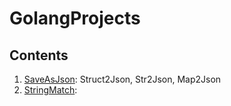 # GolangProjects

## Contents

1. [SaveAsJson](./SaveAsJson): Struct2Json, Str2Json, Map2Json
2. [StringMatch](./StringMatch): 

